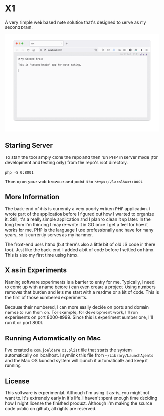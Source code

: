 # X1

A very simple web based note solution that's designed to serve as my second brain.

![X1 Screenshot](media/x1.gif)

## Starting Server

To start the tool simply clone the repo and then run PHP in server mode (for development and testing only) from the repo's root directory.

`php -S 0:8001`

Then open your web browser and point it to `https://localhost:8001`.

## More Information

The back-end of this is currently a very poorly written PHP application. I wrote part of the application before I figured out how I wanted to organize it. Still, it's a really simple application and I plan to clean it up later. In the long term I'm thinking I may re-write it in GO once I get a feel for how it works for me. PHP is the language I use professionally and have for many years, so it currently serves as my hammer.

The front-end uses htmx (but there's also a little bit of old JS code in there too). Just like the back-end, I added a bit of code before I settled on htmx. This is also my first time using htmx.

## X as in Experiments

Naming software experiments is a barrier to entry for me. Typically, I need to come up with a name before I can even create a project. Using numbers removes that burden and lets me start with a readme or a bit of code. This is the first of those numbered experiments.

Because their numbered, I can more easily decide on ports and domain names to run them on. For example, for development work, I'll run experiments on port 8000-8999. Since this is experiment number one, I'll run it on port 8001.

## Running Automatically on Mac

I've created a `com.joeldare.x1.plist` file that starts the system automatically on localhost. I symlink this file from `~/Library/LaunchAgents` and the Mac OS launchd system will launch it automatically and keep it running.

## License

This software is experimental. Although I'm using it as-is, you might not want to. It's extremely early in it's life. I haven't spent enough time deciding how I might license the finished product.  Although I'm making the source code public on github, all rights are reserved.
